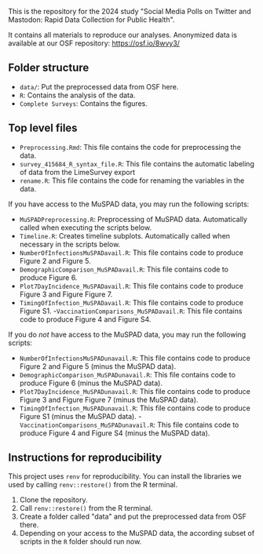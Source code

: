 This is the repository for the 2024 study "Social Media Polls on Twitter and Mastodon:
Rapid Data Collection for Public Health".

It contains all materials to reproduce our analyses. Anonymized data is available at our OSF repository: https://osf.io/8wvy3/

## Folder structure

-   `data/`: Put the preprocessed data from OSF here.
-   `R`: Contains the analysis of the data.
-   `Complete Surveys`: Contains the figures.


## Top level files

-  `Preprocessing.Rmd`: This file contains the code for preprocessing the data.
-  `survey_415684_R_syntax_file.R`: This file contains the automatic labeling of data from the LimeSurvey export
-  `rename.R`: This file contains the code for renaming the variables in the data.

If you have access to the MuSPAD data, you may run the following scripts:

- `MuSPADPreprocessing.R`: Preprocessing of MuSPAD data. Automatically called when executing the scripts below.
- `Timeline.R`: Creates timeline subplots. Automatically called when necessary in the scripts below. 
- `NumberOfInfectionsMuSPADavail.R`: This file contains code to produce Figure 2 and Figure 5.
- `DemographicComparison_MuSPADavail.R`: This file contains code to produce Figure 6.
- `Plot7DayIncidence_MuSPADavail.R`: This file contains code to produce Figure 3 and Figure Figure 7.
- `TimingOfInfection_MuSPADavail.R`: This file contains code to produce Figure S1.
-`VaccinationComparisons_MuSPADavail.R`: This file contains code to produce Figure 4 and Figure S4.

If you do _not_ have access to the MuSPAD data, you may run the following scripts:

- `NumberOfInfectionsMuSPADunavail.R`: This file contains code to produce Figure 2 and Figure 5 (minus the MuSPAD data).
- `DemographicComparison_MuSPADunavail.R`: This file contains code to produce Figure 6 (minus the MuSPAD data).
- `Plot7DayIncidence_MuSPADunavail.R`: This file contains code to produce Figure 3 and Figure Figure 7 (minus the MuSPAD data).
- `TimingOfInfection_MuSPADunavail.R`: This file contains code to produce Figure S1 (minus the MuSPAD data).
-`VaccinationComparisons_MuSPADunavail.R`: This file contains code to produce Figure 4 and Figure S4 (minus the MuSPAD data).

## Instructions for reproducibility

This project uses `renv` for reproducibility. You can install the libraries we used by calling `renv::restore()` from the R terminal.

1. Clone the repository.
2. Call `renv::restore()` from the R terminal.
3. Create a folder called "data" and put the preprocessed data from OSF there.
4. Depending on your access to the MuSPAD data, the according subset of scripts in the `R` folder should run now.
